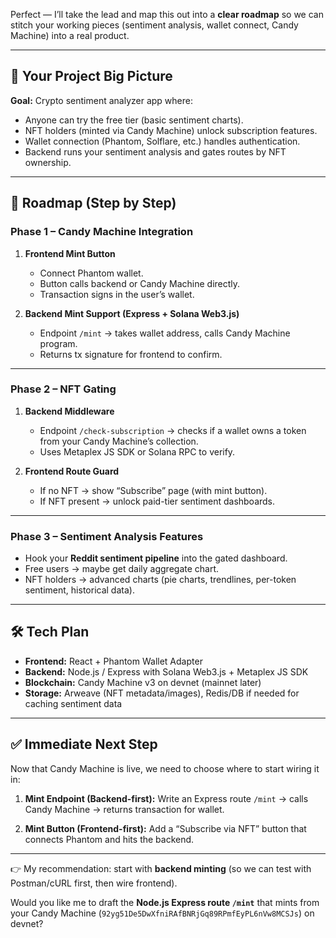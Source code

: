 Perfect — I’ll take the lead and map this out into a **clear roadmap** so we can stitch your working pieces (sentiment analysis, wallet connect, Candy Machine) into a real product.

---

## 🧩 Your Project Big Picture

**Goal:**
Crypto sentiment analyzer app where:

* Anyone can try the free tier (basic sentiment charts).
* NFT holders (minted via Candy Machine) unlock subscription features.
* Wallet connection (Phantom, Solflare, etc.) handles authentication.
* Backend runs your sentiment analysis and gates routes by NFT ownership.

---

## 🚀 Roadmap (Step by Step)

### **Phase 1 – Candy Machine Integration**

1. **Frontend Mint Button**

   * Connect Phantom wallet.
   * Button calls backend or Candy Machine directly.
   * Transaction signs in the user’s wallet.

2. **Backend Mint Support (Express + Solana Web3.js)**

   * Endpoint `/mint` → takes wallet address, calls Candy Machine program.
   * Returns tx signature for frontend to confirm.

---

### **Phase 2 – NFT Gating**

1. **Backend Middleware**

   * Endpoint `/check-subscription` → checks if a wallet owns a token from your Candy Machine’s collection.
   * Uses Metaplex JS SDK or Solana RPC to verify.

2. **Frontend Route Guard**

   * If no NFT → show “Subscribe” page (with mint button).
   * If NFT present → unlock paid-tier sentiment dashboards.

---

### **Phase 3 – Sentiment Analysis Features**

* Hook your **Reddit sentiment pipeline** into the gated dashboard.
* Free users → maybe get daily aggregate chart.
* NFT holders → advanced charts (pie charts, trendlines, per-token sentiment, historical data).

---

## 🛠 Tech Plan

* **Frontend:** React + Phantom Wallet Adapter
* **Backend:** Node.js / Express with Solana Web3.js + Metaplex JS SDK
* **Blockchain:** Candy Machine v3 on devnet (mainnet later)
* **Storage:** Arweave (NFT metadata/images), Redis/DB if needed for caching sentiment data

---

## ✅ Immediate Next Step

Now that Candy Machine is live, we need to choose where to start wiring it in:

1. **Mint Endpoint (Backend-first):**
   Write an Express route `/mint` → calls Candy Machine → returns transaction for wallet.

2. **Mint Button (Frontend-first):**
   Add a “Subscribe via NFT” button that connects Phantom and hits the backend.

---

👉 My recommendation: start with **backend minting** (so we can test with Postman/cURL first, then wire frontend).

Would you like me to draft the **Node.js Express route `/mint`** that mints from your Candy Machine (`92yg51De5DwXfniRAfBNRjGq89RPmfEyPL6nVw8MCSJs`) on devnet?
